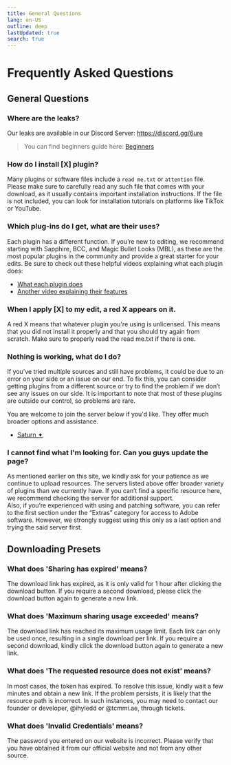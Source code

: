 ```yaml
---
title: General Questions
lang: en-US
outline: deep
lastUpdated: true
search: true
---
```

# Frequently Asked Questions

## General Questions

### Where are the leaks?
Our leaks are available in our Discord Server: https://discord.gg/6ure  
> You can find beginners guide here: [Beginners](/beginners)  

### How do I install [X] plugin?
Many plugins or software files include a `read me.txt` or `attention` file. Please make sure to carefully read any such file that comes with your download, as it usually contains important installation instructions. If the file is not included, you can look for installation tutorials on platforms like TikTok or YouTube.  

### Which plug-ins do I get, what are their uses?
Each plugin has a different function. If you’re new to editing, we recommend starting with Sapphire, BCC, and Magic Bullet Looks (MBL), as these are the most popular plugins in the community and provide a great starter for your edits. Be sure to check out these helpful videos explaining what each plugin does:  
- [What each plugin does](https://youtu.be/TJP2qQC5QG0?si=ODht4yKvzU_rhRhn)  
- [Another video explaining their features](https://youtu.be/93RMVIHQ-9E?si=pC4n4pCigpyz7qKi)  

### When I apply [X] to my edit, a red X appears on it.
A red X means that whatever plugin you're using is unlicensed. This means that you did not install it properly and that you should try again from scratch. Make sure to properly read the read me.txt if there is one.  

### Nothing is working, what do I do?
If you’ve tried multiple sources and still have problems, it could be due to an error on your side or an issue on our end. To fix this, you can consider getting plugins from a different source or try to find the problem if we don’t see any issues on our side. It is important to note that most of these plugins are outside our control, so problems are rare.  

You are welcome to join the server below if you'd like. They offer much broader options and assistance.  
- [Saturn ✦](https://discord.gg/pc6j7Qy4PU) 


### I cannot find what I'm looking for. Can you guys update the page?
As mentioned earlier on this site, we kindly ask for your patience as we continue to upload resources. The servers listed above offer broader variety of plugins than we currently have. If you can’t find a specific resource here, we recommend checking the server for additional support.  
Also, if you’re experienced with using and patching software, you can refer to the first section under the “Extras” category for access to Adobe software. However, we strongly suggest using this only as a last option and trying the said server first.

## Downloading Presets

### What does 'Sharing has expired' means?
The download link has expired, as it is only valid for 1 hour after clicking the download button. If you require a second download, please click the download button again to generate a new link.  

### What does 'Maximum sharing usage exceeded' means?
The download link has reached its maximum usage limit. Each link can only be used once, resulting in a single download per link. If you require a second download, kindly click the download button again to generate a new link.   

### What does 'The requested resource does not exist' means?
In most cases, the token has expired. To resolve this issue, kindly wait a few minutes and obtain a new link. If the problem persists, it is likely that the resource path is incorrect. In such instances, you may need to contact our founder or developer, @ihyledd or @tcmmi.ae, through tickets.  

### What does 'Invalid Credentials' means?
The password you entered on our website is incorrect. Please verify that you have obtained it from our official website and not from any other source.  
